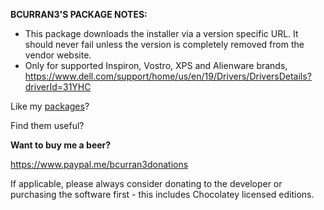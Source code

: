 **BCURRAN3'S PACKAGE NOTES:**

* This package downloads the installer via a version specific URL. It should never fail unless the version is completely removed from the vendor website.
* Only for supported Inspiron, Vostro, XPS and Alienware brands, https://www.dell.com/support/home/us/en/19/Drivers/DriversDetails?driverId=31YHC

Like my [packages](https://chocolatey.org/profiles/bcurran3)? 

Find them useful?

**Want to buy me a beer?**

https://www.paypal.me/bcurran3donations

If applicable, please always consider donating to the developer or purchasing the software first - this includes Chocolatey licensed editions.
